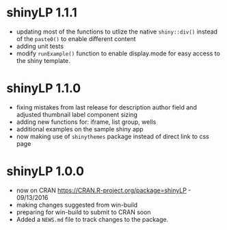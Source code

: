 # shinyLP 1.1.1

* updating most of the functions to utlize the native `shiny::div()` instead of the `paste0()` to enable different content
* adding unit tests
* modify `runExample()` function to enable display.mode for easy access to the shiny template.


# shinyLP 1.1.0

* fixing mistakes from last release for description author field and adjusted thumbnail label component sizing
* adding new functions for: iframe, list group, wells
* additional examples on the sample shiny app
* now making use of `shinythemes` package instead of direct link to css page


# shinyLP 1.0.0

* now on CRAN https://CRAN.R-project.org/package=shinyLP - 09/13/2016
* making changes suggested from win-build
* preparing for win-build to submit to CRAN soon
* Added a `NEWS.md` file to track changes to the package.




